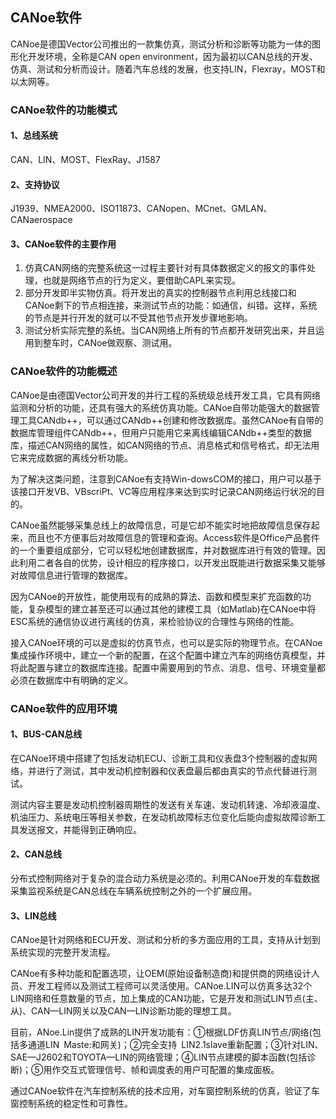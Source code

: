 ## CANoe软件
CANoe是德国Vector公司推出的一款集仿真，测试分析和诊断等功能为一体的图形化开发环境，全称是CAN open environment，因为最初以CAN总线的开发、仿真、测试和分析而设计。随着汽车总线的发展，也支持LIN，Flexray，MOST和以太网等。

### CANoe软件的功能模式
#### 1、总线系统
CAN、LIN、MOST、FlexRay、J1587

#### 2、支持协议
J1939、NMEA2000、ISO11873、CANopen、MCnet、GMLAN、CANaerospace

#### 3、CANoe软件的主要作用
1. 仿真CAN网络的完整系统这一过程主要针对有具体数据定义的报文的事件处理，也就是网络节点的行为定义，要借助CAPL来实现。
2. 部分开发即半实物仿真。将开发出的真实的控制器节点利用总线接口和CANoe剩下的节点相连接，来测试节点的功能：如通信，纠错。这样，系统的节点是并行开发的就可以不受其他节点开发步骤地影响。
3. 测试分析实际完整的系统。当CAN网络上所有的节点都开发研究出来，并且运用到整车时，CANoe做观察、测试用。

### CANoe软件的功能概述
CANoe是由德国Vector公司开发的并行工程的系统级总线开发工具，它具有网络监测和分析的功能，还具有强大的系统仿真功能。CANoe自带功能强大的数据管理工具CANdb++，可以通过CANdb++创建和修改数据库。虽然CANoe有自带的数据库管理组件CANdb++，但用户只能用它来离线编辑CANdb++类型的数据库，描述CAN网络的属性，如CAN网络的节点、消息格式和信号格式，却无法用它来完成数据的离线分析功能。

为了解决这类问题，注意到CANoe有支持Win-dowsCOM的接口，用户可以基于该接口开发VB、VBscriPt、VC等应用程序来达到实时记录CAN网络运行状况的目的。

CANoe虽然能够采集总线上的故障信息，可是它却不能实时地把故障信息保存起来，而且也不方便事后对故障信息的管理和查询。Access软件是Office产品套件的一个重要组成部分，它可以轻松地创建数据库，并对数据库进行有效的管理。因此利用二者各自的优势，设计相应的程序接口，以开发出既能进行数据采集又能够对故障信息进行管理的数据库。

因为CANoe的开放性，能使用现有的成熟的算法、函数和模型来扩充函数的功能，复杂模型的建立甚至还可以通过其他的建模工具（如Matlab)在CANoe中将ESC系统的通信协议进行离线的仿真，来检验协议的合理性与网络的性能。

接入CANoe环境的可以是虚拟的仿真节点，也可以是实际的物理节点。在CANoe集成操作环境中，建立一个新的配置，在这个配置中建立汽车的网络仿真模型，并将此配置与建立的数据库连接。配置中需要用到的节点、消息、信号、环境变量都必须在数据库中有明确的定义。

### CANoe软件的应用环境
#### 1、BUS-CAN总线
在CANoe环境中搭建了包括发动机ECU、诊断工具和仪表盘3个控制器的虚拟网络，并进行了测试，其中发动机控制器和仪表盘最后都由真实的节点代替进行测试。

测试内容主要是发动机控制器周期性的发送有关车速、发动机转速、冷却液温度、机油压力、系统电压等相关参数，在发动机故障标志位变化后能向虚拟故障诊断工具发送报文，并能得到正确响应。

#### 2、CAN总线
分布式控制网络对于复杂的混合动力系统是必须的。利用CANoe开发的车载数据采集监视系统是CAN总线在车辆系统控制之外的一个扩展应用。

#### 3、LIN总线
CANoe是针对网络和ECU开发、测试和分析的多方面应用的工具，支持从计划到系统实现的完整开发流程。

CANoe有多种功能和配置选项，让OEM(原始设备制造商)和提供商的网络设计人员、开发工程师以及测试工程师可以灵活使用。CANoe.LIN可以仿真多达32个LIN网络和任意数量的节点，加上集成的CAN功能，它是开发和测试LIN节点(主、从)、CAN—LIN网关以及CAN—LIN诊断功能的理想工具。

目前，ANoe.Lin提供了成熟的LIN开发功能有：①根据LDF仿真LIN节点/网络(包括多通道LIN Maste:和网关)；②完全支持 LIN2.1slave重新配置；③针对LIN、SAE—J2602和TOYOTA—LIN的网络管理；④LIN节点建模的脚本函数(包括诊断)；⑤用作交互式管理信号、帧和调度表的用户可配置的集成面板。

通过CANoe软件在汽车控制系统的技术应用，对车窗控制系统的仿真，验证了车窗控制系统的稳定性和可靠性。